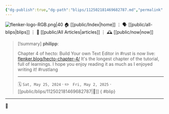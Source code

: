 ```yaml
---
{"dg-publish":true,"dg-path":"blips/112502181469682787.md","permalink":"/blips/112502181469682787/","title":"philipp on mastodon @ 2024-05-25"}
---
```



<div class="transclusion internal-embed is-loaded"><div class="markdown-embed">




![flenker-logo-RGB.png|40](/img/user/attachments/flenker-logo-RGB.png)
🏠 [[public/Index\|home]]  ⋮ 🗣️ [[public/all-blips\|blips]] ⋮  📝 [[public/All Articles\|articles]]  ⋮ 🕰️ [[public/now\|now]]


</div></div>


> [!summary] **philipp**:
>
> Chapter 4 of hecto: Build Your own Text Editor in #rust is now live: [flenker.blog/hecto-chapter-4/](https://www.flenker.blog/hecto-chapter-4/)
> It's the longest chapter of the tutorial, full of learnings. I hope you enjoy reading it as much as I enjoyed writing it!
> #rustlang
> - - -
>
> 🗓️ <code>Sat, May 25, 2024</code>  · ✏️ <code> Fri, May 2, 2025</code>  · [[public/blips/112502181469682787\|🔗]]
{ #blip}


- - -

 👾
